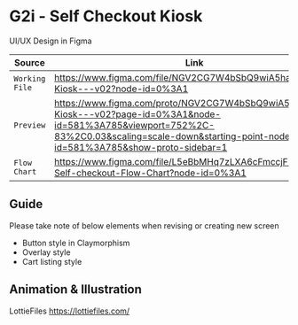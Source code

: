 # G2i - Self Checkout Kiosk

UI/UX Design in Figma

| Source | Link |
| --- | --- |
| <code>Working File</code> | https://www.figma.com/file/NGV2CG7W4bSbQ9wiA5haMX/SS-Kiosk---v02?node-id=0%3A1 |
| <code>Preview</code> | https://www.figma.com/proto/NGV2CG7W4bSbQ9wiA5haMX/SS-Kiosk---v02?page-id=0%3A1&node-id=581%3A785&viewport=752%2C-83%2C0.03&scaling=scale-down&starting-point-node-id=581%3A785&show-proto-sidebar=1 |
| <code>Flow Chart</code> | https://www.figma.com/file/L5eBbMHq7zLXA6cFmccjF7/G2i---Self-checkout-Flow-Chart?node-id=0%3A1 |

## Guide

Please take note of below elements when revising or creating new screen

- Button style in Claymorphism
- Overlay style
- Cart listing style

## Animation & Illustration

LottieFiles  https://lottiefiles.com/